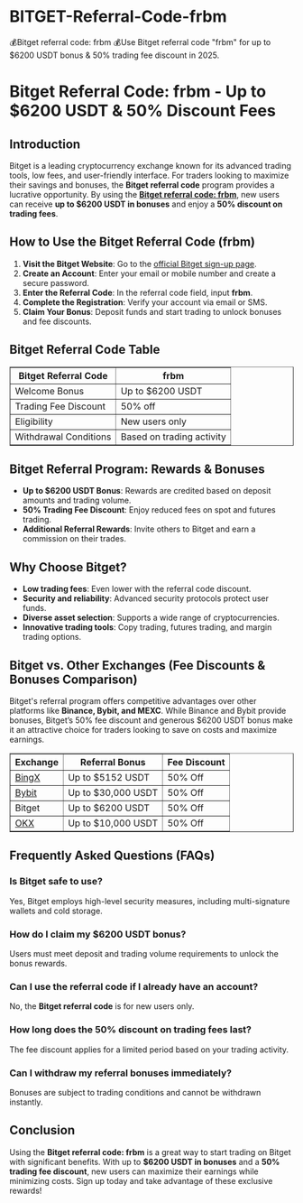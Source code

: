 # BITGET-Referral-Code-frbm
💰Bitget referral code: frbm  💰Use Bitget referral code "frbm" for up to $6200 USDT bonus &amp; 50% trading fee discount in 2025.
<h1>Bitget Referral Code: frbm - Up to $6200 USDT & 50% Discount Fees</h1>
<h2>Introduction</h2>
<p>Bitget is a leading cryptocurrency exchange known for its advanced trading tools, low fees, and user-friendly interface. For traders looking to maximize their savings and bonuses, the <strong>Bitget referral code</strong> program provides a lucrative opportunity. By using the <strong><a href="https://partner.bitget.com/bg/78C9LH" target="_blank">Bitget referral code: frbm</a></strong>, new users can receive <strong>up to $6200 USDT in bonuses</strong> and enjoy a <strong>50% discount on trading fees</strong>.</p>

<h2>How to Use the Bitget Referral Code (frbm)</h2>
<ol>
    <li><strong>Visit the Bitget Website</strong>: Go to the <a href="https://partner.bitget.com/bg/78C9LH" target="_blank">official Bitget sign-up page</a></strong>.</li>
    <li><strong>Create an Account</strong>: Enter your email or mobile number and create a secure password.</li>
    <li><strong>Enter the Referral Code</strong>: In the referral code field, input <strong>frbm</strong>.</li>
    <li><strong>Complete the Registration</strong>: Verify your account via email or SMS.</li>
    <li><strong>Claim Your Bonus</strong>: Deposit funds and start trading to unlock bonuses and fee discounts.</li>
</ol>

<h2>Bitget Referral Code Table</h2>
<table border="1">
    <tr>
        <th>Bitget Referral Code</th>
        <th>frbm</th>
    </tr>
    <tr>
        <td>Welcome Bonus</td>
        <td>Up to $6200 USDT</td>
    </tr>
    <tr>
        <td>Trading Fee Discount</td>
        <td>50% off</td>
    </tr>
    <tr>
        <td>Eligibility</td>
        <td>New users only</td>
    </tr>
    <tr>
        <td>Withdrawal Conditions</td>
        <td>Based on trading activity</td>
    </tr>
</table>

<h2>Bitget Referral Program: Rewards & Bonuses</h2>
<ul>
    <li><strong>Up to $6200 USDT Bonus</strong>: Rewards are credited based on deposit amounts and trading volume.</li>
    <li><strong>50% Trading Fee Discount</strong>: Enjoy reduced fees on spot and futures trading.</li>
    <li><strong>Additional Referral Rewards</strong>: Invite others to Bitget and earn a commission on their trades.</li>
</ul>

<h2>Why Choose Bitget?</h2>
<ul>
    <li><strong>Low trading fees</strong>: Even lower with the referral code discount.</li>
    <li><strong>Security and reliability</strong>: Advanced security protocols protect user funds.</li>
    <li><strong>Diverse asset selection</strong>: Supports a wide range of cryptocurrencies.</li>
    <li><strong>Innovative trading tools</strong>: Copy trading, futures trading, and margin trading options.</li>
</ul>

<h2>Bitget vs. Other Exchanges (Fee Discounts & Bonuses Comparison)</h2>
<p>Bitget's referral program offers competitive advantages over other platforms like <strong>Binance, Bybit, and MEXC</strong>. While Binance and Bybit provide bonuses, Bitget’s 50% fee discount and generous $6200 USDT bonus make it an attractive choice for traders looking to save on costs and maximize earnings.</p>

<table border="1">
    <tr>
        <th>Exchange</th>
        <th>Referral Bonus</th>
        <th>Fee Discount</th>
    </tr>
    <tr>
        <td><a href="https://partner.bitget.com/bg/78C9LH">BingX</a></td>
        <td>Up to $5152 USDT</td>
        <td>50% Off</td>
    </tr>
    <tr>
        <td><a href="https://partner.bitget.com/bg/78C9LH">Bybit</a></td>
        <td>Up to $30,000 USDT</td>
        <td>50% Off</td>
    </tr>
    <tr>
        <td>Bitget</td>
        <td>Up to $6200 USDT</td>
        <td>50% Off</td>
    </tr>
    <tr>
        <td><a href="https://partner.bitget.com/bg/78C9LH">OKX</a></td>
        <td>Up to $10,000 USDT</td>
        <td>50% Off</td>
    </tr>
</table>

<h2>Frequently Asked Questions (FAQs)</h2>
<h3>Is Bitget safe to use?</h3>
<p>Yes, Bitget employs high-level security measures, including multi-signature wallets and cold storage.</p>

<h3>How do I claim my $6200 USDT bonus?</h3>
<p>Users must meet deposit and trading volume requirements to unlock the bonus rewards.</p>

<h3>Can I use the referral code if I already have an account?</h3>
<p>No, the <strong>Bitget referral code</strong> is for new users only.</p>

<h3>How long does the 50% discount on trading fees last?</h3>
<p>The fee discount applies for a limited period based on your trading activity.</p>

<h3>Can I withdraw my referral bonuses immediately?</h3>
<p>Bonuses are subject to trading conditions and cannot be withdrawn instantly.</p>

<h2>Conclusion</h2>
<p>Using the <strong>Bitget referral code: frbm</strong> is a great way to start trading on Bitget with significant benefits. With up to <strong>$6200 USDT in bonuses</strong> and a <strong>50% trading fee discount</strong>, new users can maximize their earnings while minimizing costs. Sign up today and take advantage of these exclusive rewards!</p>
